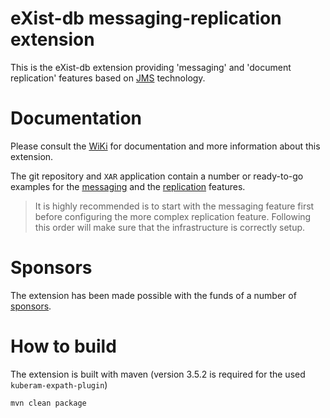 # eXist-db messaging-replication extension

This is the eXist-db extension providing 'messaging' and 'document replication' features based on [JMS](http://en.wikipedia.org/wiki/Java_Message_Service) technology.

# Documentation

Please consult the [WiKi](https://github.com/eXist-db/messaging-replication/wiki) for documentation and more information about this extension.

The git repository and `XAR` application contain a number or ready-to-go examples for the [messaging](https://github.com/eXist-db/messaging-replication/tree/develop/web/demo/messaging) and the [replication](https://github.com/eXist-db/messaging-replication/tree/develop/web/demo/replication) features. 

> It is highly recommended is to start with the messaging feature first before configuring the more complex replication feature. Following this order will make sure that the infrastructure is correctly setup.


# Sponsors

The extension has been made possible with the funds of a number of [sponsors](https://github.com/eXist-db/messaging-replication/wiki/Sponsors). 

# How to build

The extension is built with maven (version 3.5.2 is required for the used `kuberam-expath-plugin`)

```
mvn clean package
```
